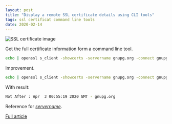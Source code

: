 ```yaml
---
layout: post
title: "Display a remote SSL certificate details using CLI tools"
tags: ssl certificat command line tools
date: 2020-02-14
---
```


![SSL certificate image](https://i.stack.imgur.com/cNg6A.png)

Get the full certificate information form a command line tool.

```bash
echo | openssl s_client -showcerts -servername gnupg.org -connect gnupg.org:443 2>/dev/null | openssl x509 -inform pem -noout -text
```

Improvement.

```bash
echo | openssl s_client -showcerts -servername gnupg.org -connect gnupg.org:443 2>/dev/null | openssl x509 -inform pem -noout -text | grep "Not After" | sed 's/$/ - gnupg.org/'
```

With result:

```bash
Not After : Apr  3 00:55:19 2020 GMT - gnupg.org
```

Reference for [*servername*](https://stackoverflow.com/questions/43785703/using-servername-param-with-openssl-s-client).

[Full article](https://serverfault.com/questions/661978/displaying-a-remote-ssl-certificate-details-using-cli-tools)
